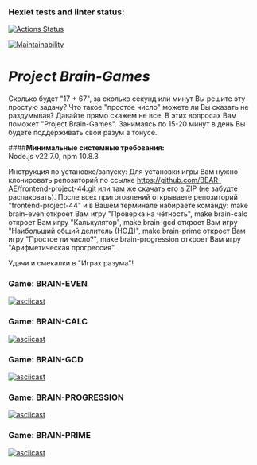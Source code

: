 ### Hexlet tests and linter status:

[![Actions Status](https://github.com/BEAR-AE/frontend-project-44/actions/workflows/hexlet-check.yml/badge.svg)](https://github.com/BEAR-AE/frontend-project-44/actions)

[![Maintainability](https://api.codeclimate.com/v1/badges/1f622fb3c0c860bc13b6/maintainability)](https://codeclimate.com/github/BEAR-AE/frontend-project-44/maintainability)

# **_Project Brain-Games_**<br>

Сколько будет "17 + 67", за сколько секунд или минут Вы решите эту простую задачу? Что такое "простое число" можете ли Вы сказать не раздумывая? Давайте прямо скажем не все. В этих вопросах Вам поможет "Project Brain-Games". Занимаясь по 15-20 минут в день Вы будете поддерживать свой разум в тонусе.

####**Минимальные системные требования:**<br> Node.js v22.7.0, npm 10.8.3

Инструкция по установке/запуску:
Для установки игры Вам нужно клонировать репозиторий по ссылке https://github.com/BEAR-AE/frontend-project-44.git или там же скачать его в ZIP (не забудте распаковать).
После всех приготовлений открываете репозиторий "frontend-project-44" и в Вашем терминале набираете команду: make brain-even откроет Вам игру "Проверка на чётность",
make brain-calc откроет Вам игру "Калькулятор",
make brain-gcd откроет Вам игру "Наибольший общий делитель (НОД)",
make brain-prime откроет Вам игру "Простое ли число?",
make brain-progression откроет Вам игру "Арифметическая прогрессия".

Удачи и смекалки в "Играх разума"!

### Game: BRAIN-EVEN

[![asciicast](https://asciinema.org/a/7tPQLCfyhsmVv4DLxl0oe6SsC.svg)](https://asciinema.org/a/7tPQLCfyhsmVv4DLxl0oe6SsC)

### Game: BRAIN-CALC

[![asciicast](https://asciinema.org/a/MqCEblYTl9y2yDEDu1A55IF48.svg)](https://asciinema.org/a/MqCEblYTl9y2yDEDu1A55IF48)

### Game: BRAIN-GCD

[![asciicast](https://asciinema.org/a/lEGarnvzWni27iuylZub16Bit.svg)](https://asciinema.org/a/lEGarnvzWni27iuylZub16Bit)

### Game: BRAIN-PROGRESSION

[![asciicast](https://asciinema.org/a/FkCPAe7YA4WC2Xs2UTHSevdgH.svg)](https://asciinema.org/a/FkCPAe7YA4WC2Xs2UTHSevdgH)

### Game: BRAIN-PRIME

[![asciicast](https://asciinema.org/a/jtltFIBQmk3BThcAic7zQRFLA.svg)](https://asciinema.org/a/jtltFIBQmk3BThcAic7zQRFLA)
